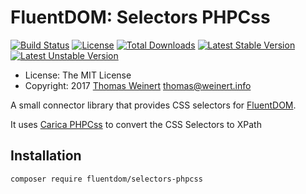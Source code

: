 # FluentDOM: Selectors PHPCss

[![Build Status](https://travis-ci.org/FluentDOM/Selectors-PHPCss.svg?branch=master)](https://travis-ci.org/FluentDOM/Selectors-PHPCss)
[![License](https://poser.pugx.org/fluentdom/selectors-phpcss/license.svg)](https://packagist.org/packages/fluentdom/selectors-phpcss)
[![Total Downloads](https://poser.pugx.org/fluentdom/selectors-phpcss/downloads.svg)](https://packagist.org/packages/fluentdom/selectors-phpcss)
[![Latest Stable Version](https://poser.pugx.org/fluentdom/selectors-phpcss/v/stable.svg)](https://packagist.org/packages/fluentdom/selectors-phpcss)
[![Latest Unstable Version](https://poser.pugx.org/fluentdom/selectors-phpcss/v/unstable.svg)](https://packagist.org/packages/fluentdom/selectors-phpcss)

* License: The MIT License
* Copyright: 2017 [Thomas Weinert](http://thomas.weinert.info) <thomas@weinert.info>

A small connector library that provides CSS selectors for [FluentDOM](https://github.com/FluentDOM/FluentDOM).

It uses [Carica PHPCss](https://github.com/ThomasWeinert/PhpCss) to convert the CSS Selectors to XPath

## Installation

```
composer require fluentdom/selectors-phpcss
```
